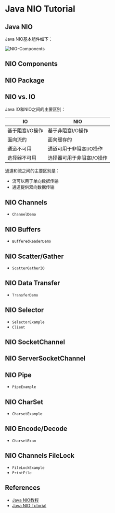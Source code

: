 # Java NIO Tutorial

## Java NIO
Java NIO基本组件如下：

![NIO-Components](https://s0.wailian.download/2018/09/07/NIO-Components.png)

## NIO Components

## NIO Package

## NIO vs. IO
Java IO和NIO之间的主要区别：

IO | NIO
------|------
基于阻塞I/O操作 | 基于非阻塞I/O操作
面向流的 | 面向缓存的
通道不可用 | 通道可用于非阻塞I/O操作
选择器不可用 | 选择器可用于非阻塞I/O操作

通道和流之间的主要区别是：
- 流可以用于单向数据传输
- 通道提供双向数据传输

## NIO Channels
- `ChannelDemo`

## NIO Buffers
- `BufferedReaderDemo`

## NIO Scatter/Gather
- `ScatterGatherIO`

## NIO Data Transfer
- `TransferDemo`

## NIO Selector
- `SelectorExample`
- `Client`

## NIO SocketChannel

## NIO ServerSocketChannel

## NIO Pipe
- `PipeExample`

## NIO CharSet
- `CharsetExample`

## NIO Encode/Decode
- `CharsetExam`

## NIO Channels FileLock
- `FileLockExample`
- `PrintFile`

## References
- [Java NIO教程](https://www.yiibai.com/java_nio/)
- [Java NIO Tutorial](https://www.javatpoint.com/java-nio)